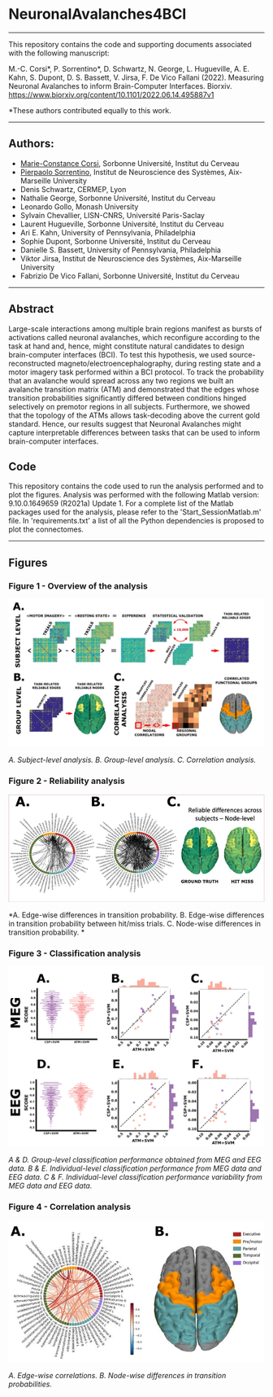 # NeuronalAvalanches4BCI

---
This repository contains the code and supporting documents associated with the following manuscript:

M.-C. Corsi*, P. Sorrentino*, D. Schwartz, N. George, L. Hugueville, A. E. Kahn, S. Dupont, D. S. Bassett, V. Jirsa, F. De Vico Fallani (2022). Measuring Neuronal Avalanches to inform Brain-Computer Interfaces. Biorxiv. https://www.biorxiv.org/content/10.1101/2022.06.14.495887v1


*These authors contributed equally to this work.
 
---
## Authors:
* [Marie-Constance Corsi](https://marieconstance-corsi.netlify.app), Sorbonne Université, Institut du Cerveau
* [Pierpaolo Sorrentino](https://scholar.google.nl/citations?user=T1k8qBsAAAAJ&hl=en), Institut de Neuroscience des Systèmes, Aix-Marseille University
* Denis Schwartz, CERMEP, Lyon
* Nathalie George, Sorbonne Université, Institut du Cerveau
* Leonardo Gollo, Monash University
* Sylvain Chevallier, LISN-CNRS, Université Paris-Saclay
* Laurent Hugueville, Sorbonne Université, Institut du Cerveau
* Ari E. Kahn, University of Pennsylvania, Philadelphia
* Sophie Dupont, Sorbonne Université, Institut du Cerveau
* Danielle S. Bassett, University of Pennsylvania, Philadelphia
* Viktor Jirsa, Institut de Neuroscience des Systèmes, Aix-Marseille University
* Fabrizio De Vico Fallani, Sorbonne Université, Institut du Cerveau


---
## Abstract
Large-scale interactions among multiple brain regions manifest as bursts of activations called neuronal avalanches, which reconfigure according to the task at hand and, hence, might constitute natural candidates to design brain-computer interfaces (BCI). To test this hypothesis, we used source-reconstructed magneto/electroencephalography, during resting state and a motor imagery task performed within a BCI protocol. To track the probability that an avalanche would spread across any two regions we built an avalanche transition matrix (ATM) and demonstrated that the edges whose transition probabilities significantly differed between conditions hinged selectively on premotor regions in all subjects. Furthermore, we showed that the topology of the ATMs allows task-decoding above the current gold standard. Hence, our results suggest that Neuronal Avalanches might capture interpretable differences between tasks that can be used to inform brain-computer interfaces.


## Code
This repository contains the code used to run the analysis performed and to plot the figures.
Analysis was performed with the following Matlab version: 9.10.0.1649659 (R2021a) Update 1.
For a complete list of the Matlab packages used for the analysis, please refer to the 'Start_SessionMatlab.m' file.
In 'requirements.txt' a list of all the Python dependencies is proposed to plot the connectomes.


---
## Figures

### Figure 1 - Overview of the analysis 
![Fig. 1](./Figures_paper/Fig1.png)

*A. Subject-level analysis. B. Group-level analysis. C. Correlation analysis.*


### Figure 2 - Reliability analysis
![Fig. 2](./Figures_paper/Fig2.png)

*A. Edge-wise differences in transition probability. B. Edge-wise differences in transition probability between hit/miss trials. C. Node-wise differences in transition probability. *


### Figure 3 - Classification analysis
![Fig. 2](./Figures_paper/Fig3.png)

*A & D. Group-level classification performance obtained from MEG and EEG data. B & E. Individual-level classification performance from MEG data and EEG data. C & F. Individual-level classification performance variability from MEG data and EEG data.*

### Figure 4 - Correlation analysis
![Fig. 2](./Figures_paper/Fig4.png)

*A. Edge-wise correlations. B. Node-wise differences in transition probabilities.*



